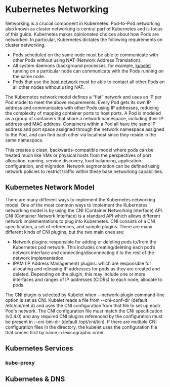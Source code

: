 # Kubernetes Networking

Networking is a crucial component in Kubernetes. Pod-to-Pod networking also known as cluster networking is central part of Kubernetes and is focus of this guide. Kubernetes makes opinionated choices about how Pods are networked. In particular, Kubernetes dictates the following requirements on cluster networking.

* Pods scheduled on the same node must be able to communicate with other Pods without using NAT (Network Address Translation).
* All system daemons (background processes, for example, [kubelet](https://kubernetes.io/docs/concepts/overview/components/) running on a particular node can communicate with the Pods running on the same node.
* Pods that use the [host network](https://docs.docker.com/network/host/) must be able to contact all other Pods on all other nodes without using NAT.

The Kubernetes network model defines a “flat” network and uses an IP per Pod model to meet the above requirements. Every Pod gets its own IP address and communicates with other Pods using IP addresses, reducing the complexity of mapping container ports to host ports. A Pod is modeled as a group of containers that share a network namespace, including their IP address and MAC address. Containers within a Pod all have the same IP address and port space assigned through the network namespace assigned to the Pod, and can find each other via localhost since they reside in the same namespace.

This creates a clean, backwards-compatible model where pods can be treated much like VMs or physical hosts from the perspectives of port allocation, naming, service discovery, load balancing, application configuration, and migration. Network segmentation can be defined using network policies to restrict traffic within these base networking capabilities.

## Kubernetes Network Model

There are many different ways to implement the Kubernetes networking model. One of the most common ways to implement the Kubernetes networking model is by using the CNI (Container Networking Interface) API. CNI (Container Network Interface) is a standard API which allows different network implementations to plug into Kubernetes. CNI consists of a CNI specification, a set of references, and sample plugins. There are many different kinds of CNI plugins, but the two main ones are:

* Network plugins: responsible for adding or deleting pods to/from the Kubernetes pod network. This includes creating/deleting each pod’s network interface and connecting/disconnecting it to the rest of the network implementation.
* IPAM (IP Address Management) plugins: which are responsible for allocating and releasing IP addresses for pods as they are created and deleted. Depending on the plugin, this may include one or more interfaces and ranges of IP addresses (CIDRs) to each node, allocate to pods.

The CNI plugin is selected by Kubelet when --network-plugin command-line option is set as CNI. Kubelet reads a file from --cni-conf-dir (default /etc/cni/net.d) and uses the CNI configuration from that file to set up each Pod's network. The CNI configuration file must match the CNI specification (v0.4.0) and any required CNI plugins referenced by the configuration must be present in --cni-bin-dir (default /opt/cni/bin). If there are multiple CNI configuration files in the directory, the kubelet uses the configuration file that comes first by name in lexicographic order.

## Kubernetes Services

### kube-proxy

## Kubernetes & DNS
